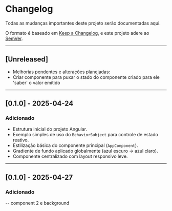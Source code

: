 # Changelog

Todas as mudanças importantes deste projeto serão documentadas aqui.

O formato é baseado em [Keep a Changelog](https://keepachangelog.com/pt-BR/1.0.0/), e este projeto adere ao [SemVer](https://semver.org/lang/pt-BR/).

---

## [Unreleased]
- Melhorias pendentes e alterações planejadas:
- Criar componente para puxar o stado do componente criado para ele 'saber' o valor emitido 

---

## [0.1.0] - 2025-04-24
### Adicionado
- Estrutura inicial do projeto Angular.
- Exemplo simples de uso do `BehaviorSubject` para controle de estado reativo.
- Estilização básica do componente principal (`AppComponent`).
- Gradiente de fundo aplicado globalmente (azul escuro → azul claro).
- Componente centralizado com layout responsivo leve.

---
## [0.1.0] - 2025-04-27
### Adicionado
-- component 2 e background



